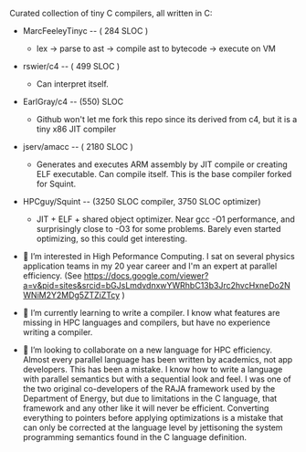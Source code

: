 Curated collection of tiny C compilers, all written in C:

- MarcFeeleyTinyc -- ( 284 SLOC )
   - lex -> parse to ast -> compile ast to bytecode -> execute on VM
- rswier/c4 -- ( 499 SLOC )
   - Can interpret itself.
- EarlGray/c4 -- (550) SLOC
   - Github won't let me fork this repo since its derived from c4, but it is a tiny x86 JIT compiler
- jserv/amacc -- ( 2180 SLOC )
   - Generates and executes ARM assembly by JIT compile or creating ELF executable. Can compile itself. This is the base compiler forked for Squint.
- HPCguy/Squint -- (3250 SLOC compiler, 3750 SLOC optimizer)
   - JIT + ELF + shared object optimizer. Near gcc -O1 performance, and surprisingly close to -O3 for some problems. Barely even started optimizing, so this could get interesting. 

- 👀 I’m interested in High Peformance Computing.  I sat on several physics application teams in my 20 year career and I'm an expert at parallel efficiency. (See https://docs.google.com/viewer?a=v&pid=sites&srcid=bGJsLmdvdnxwYWRhbC13b3Jrc2hvcHxneDo2NWNiM2Y2MDg5ZTZiZTcy )
- 🌱 I’m currently learning to write a compiler.  I know what features are missing in HPC languages and compilers, but have no experience writing a compiler.
- 💞️ I’m looking to collaborate on a new language for HPC efficiency.  Almost every parallel language has been written by academics, not app developers. This has been a mistake.  I know how to write a language with parallel semantics but with a sequential look and feel.  I was one of the two original co-developers of the RAJA framework used by the Department of Energy, but due to limitations in the C language, that framework and any other like it will never be efficient.  Converting everything to pointers before applying optimizations is a mistake that can only be corrected at the language level by jettisoning the system programming semantics found in the C language definition.

<!---
HPCguy/HPCguy is a ✨ special ✨ repository because its `README.md` (this file) appears on your GitHub profile.
You can click the Preview link to take a look at your changes.
--->
